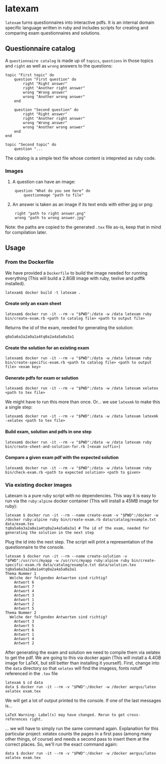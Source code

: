 # latexam

`latexam` turns questionnaires into interactive pdfs. It is an internal domain specific language written in ruby and includes scripts for creating and comparing exam questionnaires and solutions.

## Questionnaire catalog

A `questionnaire catalog` is made up of `topics`, `questions` in those topics and `right` as well as `wrong` answers to the questions:

	topic "First topic" do
		question "First question" do
			right "Right answer"
			right "Another right answer"
			wrong "Wrong answer"
			wrong "Another wrong answer"
		end

		question "Second question" do
			right "Right answer"
			right "Another right answer"
			wrong "Wrong answer"
			wrong "Another wrong answer"
		end
	end
	
	topic "Second topic" do
		question "...

The catalog is a simple text file whose content is intepreted as ruby code.

### Images

1. A question can have an image:

		question "What do you see here" do
			questionmage "path to file"

2. An answer is taken as an image if its text ends with either jpg or png:

		right "path to right answer.png"
		wrong "path to wrong answer.jpg"

Note: the paths are copied to the generated `.tex` file as-is, keep that in mind for compilation later.

## Usage

### From the Dockerfile

We have provided a `Dockerfile` to build the image needed for running everything (This will build a 2.8GB image with ruby, texlive and pdftk installed).

	latexam$ docker build -t latexam .
		
#### Create only an exam sheet
	
	latexam$ docker run -it --rm -v "$PWD":/data -w /data latexam ruby bin/create-exam.rb <path to catalog file> <path to output file>

Returns the id of the exam, needed for generating the solution:

	q0a5a6a3a2a0a1a4tq0a2a4a5a0a3a1
	
#### Create the solution for an existing exam
	
	latexam$ docker run -it --rm -v "$PWD":/data -w /data latexam ruby bin/create-specific-exam.rb <path to catalog file> <path to output file> <exam key>
	
#### Generate pdfs for exam or solution

	latexam$ docker run -it --rm -v "$PWD":/data -w /data latexam xelatex <path to tex file>
	
We might have to run this more than once. Or... we use `latexmk` to make this a single step:

	latexam$ docker run -it --rm -v "$PWD":/data -w /data latexam latexmk -xelatex <path to tex file>
	
#### Build exam, solution and pdfs in one step
	
	latexam$ docker run -it --rm -v "$PWD":/data -w /data latexam ruby bin/create-sheet-and-solution-for.rb [<exam suffix>]

#### Compare a given exam pdf with the expected solution

	latexam$ docker run -it --rm -v "$PWD":/data -w /data latexam ruby bin/check-exam.rb <path to expected solution> <path to given>


### Via existing docker images

Latexam is a pure ruby script with no dependencies. This way it is easy to run via the `ruby:alpine` docker container (This will install a 45MB image for ruby):

	latexam $ docker run -it --rm --name create-exam -v "$PWD":/docker -w /docker ruby:alpine ruby bin/create-exam.rb data/catalog/example.txt data/exam.tex
	tq0a5a6a3a2a0a1a4tq0a2a4a5a0a3a1 # The id of the exam, needed for generating the solution in the next step
	
Plug the id into the next step. The script will print a representation of the questionnaire to the console.
	
	latexam $ docker run -it --rm --name create-solution -v "$PWD":/usr/src/myapp -w /usr/src/myapp ruby:alpine ruby bin/create-specific-exam.rb data/catalog/example.txt data/solution.tex tq0a5a6a3a2a0a1a4tq0a2a4a5a0a3a1
	Thema Nummer 1
	  Welche der folgenden Antworten sind richtig?
	    Antwort 6
	    Antwort 7
	    Antwort 4
	    Antwort 3
	    Antwort 1
	    Antwort 2
	    Antwort 5
	Thema Nummer 2
	  Welche der folgenden Antworten sind richtig?
	    Antwort 3
	    Antwort 5
	    Antwort 6
	    Antwort 1
	    Antwort 4
	    Antwort 2
		
After generating the exam and solution we need to compile them via xelatex to get the pdf. We are going to this via docker again (This will install a 4.4GB image for LaTeX, but still better than installing it yourself). First, change into the `data` directory so that `xelatex` will find the imagess, fonts nstuff referenced in the `.tex` file
	
	latexam $ cd data
	data $ docker run -it --rm -v "$PWD":/docker -w /docker aergus/latex xelatex exam.tex

We will get a lot of output printed to the console. If one of the last messages is...

	LaTeX Warning: Label(s) may have changed. Rerun to get cross-references right.

... we will have to simply run the same command again. Explanation for this particular project: xelatex counts the pages in a first pass (among many other things, of course) and needs a second pass to insert them at the correct places. So, we'll run the exact command again:
		
	data $ docker run -it --rm -v "$PWD":/docker -w /docker aergus/latex xelatex exam.tex